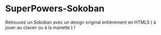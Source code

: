 # SuperPowers-Sokoban
Retrouvez un Sokoban avec un design original entièrement en HTML5 ( à jouer au clavier ou à la manette ) !
